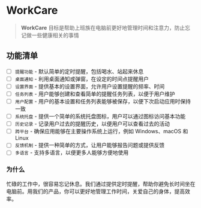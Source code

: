 # WorkCare

> **WorkCare** 目标是帮助上班族在电脑前更好地管理时间和注意力，防止忘记做一些健康相关的事情

## 功能清单

- [ ] `提醒功能` - 默认简单的定时提醒，包括喝水、站起来休息
- [ ] `桌面通知` - 利用桌面通知或弹窗，在设定的时间点提醒用户
- [ ] `设置界面` - 提供基本的设置界面，允许用户设置提醒的频率、时间
- [ ] `任务列表` - 用户能够创建和查看简单的提醒任务列表，以便于用户维护
- [ ] `用户配置` - 用户的基本设置和任务列表能够被保存，以便下次启动应用时保持一致
- [ ] `系统托盘` - 提供一个简单的系统托盘图标，用户可以通过图标访问基本功能
- [ ] `历史记录` - 记录用户过去的提醒历史，以便用户可以查看过去的活动
- [ ] `跨平台` - 确保应用能够在主要操作系统上运行，例如 Windows、macOS 和 Linux
- [ ] `反馈机制` - 提供一种简单的方式，让用户能够报告问题或提供反馈
- [ ] `多语言` - 支持多语言，以便更多人能够方便地使用

### 为什么

忙碌的工作中，很容易忘记休息。我们通过提供定时提醒，帮助你避免长时间坐在电脑前。用我们的产品，你可以更好地管理工作时间，关爱自己的身体，提高效率。
